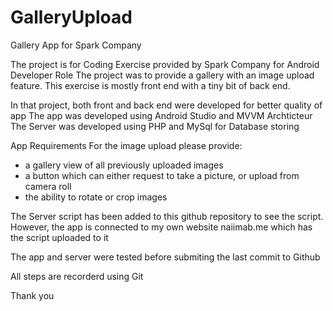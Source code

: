 # GalleryUpload
Gallery App for Spark Company

The project is for Coding Exercise provided by Spark Company for Android Developer Role 
The project was to provide a gallery with an image upload feature. This exercise is mostly front end with a tiny bit of back end. 

In that project, both front and back end were developed for better quality of app 
The app was developed using Android Studio and MVVM Archticteur 
The Server was developed using PHP and MySql for Database storing 

App Requirements
For the image upload please provide:

- a gallery view of all previously uploaded images
- a button which can either request to take a picture, or upload from camera roll
- the ability to rotate or crop images

The Server script has been added to this github repository to see the script. However, the app is connected to my own website naiimab.me 
which has the script uploaded to it 

The app and server were tested before submiting the last commit to Github 

All steps are recorderd using Git 

Thank you 
